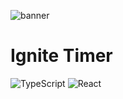 
![banner](https://res.cloudinary.com/dloadb2bx/image/upload/v1657988356/Capa_1_oldzgl.png)

# Ignite Timer

![TypeScript](https://img.shields.io/badge/typescript-%23007ACC.svg?style=for-the-badge&logo=typescript&logoColor=white) ![React](https://img.shields.io/badge/react-%2320232a.svg?style=for-the-badge&logo=react&logoColor=%2361DAFB)
